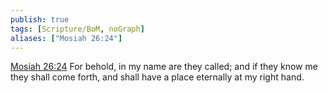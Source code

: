 ```yaml
---
publish: true
tags: [Scripture/BoM, noGraph]
aliases: ["Mosiah 26:24"]
---
```

[Mosiah 26:24](https://churchofjesuschrist.org/study/scriptures/bofm/mosiah/26?lang=eng&id=p24#p24) For behold, in my name are they called; and if they know me they shall come forth, and shall have a place eternally at my right hand.

